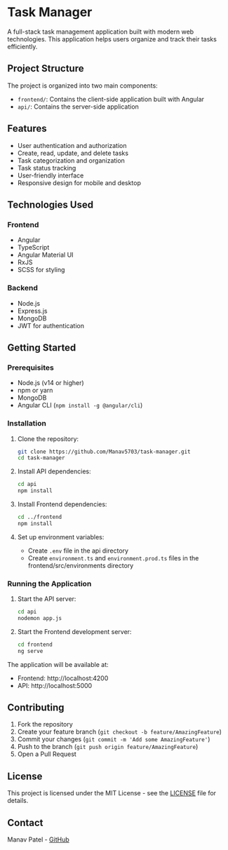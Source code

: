 # Task Manager

A full-stack task management application built with modern web technologies. This application helps users organize and track their tasks efficiently.

## Project Structure

The project is organized into two main components:

- `frontend/`: Contains the client-side application built with Angular
- `api/`: Contains the server-side application

## Features

- User authentication and authorization
- Create, read, update, and delete tasks
- Task categorization and organization
- Task status tracking
- User-friendly interface
- Responsive design for mobile and desktop

## Technologies Used

### Frontend
- Angular
- TypeScript
- Angular Material UI
- RxJS
- SCSS for styling

### Backend
- Node.js
- Express.js
- MongoDB
- JWT for authentication

## Getting Started

### Prerequisites

- Node.js (v14 or higher)
- npm or yarn
- MongoDB
- Angular CLI (`npm install -g @angular/cli`)

### Installation

1. Clone the repository:
   ```bash
   git clone https://github.com/Manav5703/task-manager.git
   cd task-manager
   ```

2. Install API dependencies:
   ```bash
   cd api
   npm install
   ```

3. Install Frontend dependencies:
   ```bash
   cd ../frontend
   npm install
   ```

4. Set up environment variables:
   - Create `.env` file in the api directory
   - Create `environment.ts` and `environment.prod.ts` files in the frontend/src/environments directory

### Running the Application

1. Start the API server:
   ```bash
   cd api
   nodemon app.js
   ```

2. Start the Frontend development server:
   ```bash
   cd frontend
   ng serve
   ```

The application will be available at:
- Frontend: http://localhost:4200
- API: http://localhost:5000

## Contributing

1. Fork the repository
2. Create your feature branch (`git checkout -b feature/AmazingFeature`)
3. Commit your changes (`git commit -m 'Add some AmazingFeature'`)
4. Push to the branch (`git push origin feature/AmazingFeature`)
5. Open a Pull Request

## License

This project is licensed under the MIT License - see the [LICENSE](LICENSE) file for details.

## Contact

Manav Patel - [GitHub](https://github.com/Manav5703) 